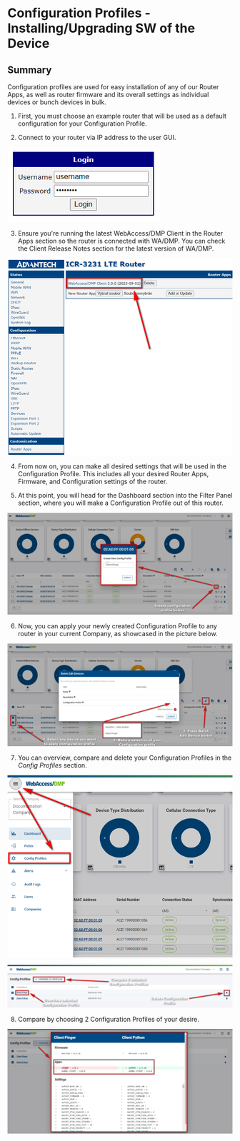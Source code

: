 # Configuration Profiles - Installing/Upgrading SW of the Device

## Summary

Configuration profiles are used for easy installation of any of our Router Apps, as well as router firmware and its overall settings as individual devices or bunch devices in bulk.

1. First, you must choose an example router that will be used as a default configuration for your Configuration Profile.

2. Connect to your router via IP address to the user GUI.

![login](./login.png)

3. Ensure you're running the latest WebAccess/DMP Client in the Router Apps section so the router is connected with WA/DMP. You can check the Client Release Notes section for the latest version of WA/DMP.

![WADMP Client Version](./client-vers.png)

4. From now on, you can make all desired settings that will be used in the Configuration Profile. This includes all your desired Router Apps, Firmware, and Configuration settings of the router.

5. At this point, you will head for the Dashboard section into the Filter Panel section, where you will make a Configuration Profile out of this router.

![Create Configuration Profile](./Create-ConfP.png)

6. Now, you can apply your newly created Configuration Profile to any router in your current Company, as showcased in the picture below.

![Configuration Profile Edit](./ApplyingConfP.png)

7. You can overview, compare and delete your Configuration Profiles in the *Config Profiles* section.

![config_prof_menu](./ConfigProfile1.png)

![Config Profile Compare](./ConfigProfileCompare.png)

 8. Compare by choosing 2 Configuration Profiles of your desire.

![Config Profile Compare 2](./ConfigProfileCompare2.png)